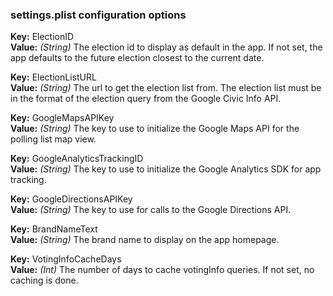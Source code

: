 ### settings.plist configuration options

**Key:** ElectionID  
**Value:** *(String)* The election id to display as default in the app. If not set, the app defaults to the future election closest to the current date.

**Key:** ElectionListURL  
**Value:** *(String)* The url to get the election list from. The election list must be in the format of the election query from the Google Civic Info API.

**Key:** GoogleMapsAPIKey  
**Value:** *(String)* The key to use to initialize the Google Maps API for the polling list map view.

**Key:** GoogleAnalyticsTrackingID  
**Value:** *(String)* The key to use to initialize the Google Analytics SDK for app tracking. 

**Key:** GoogleDirectionsAPIKey  
**Value:** *(String)* The key to use for calls to the Google Directions API.

**Key:** BrandNameText  
**Value:** *(String)* The brand name to display on the app homepage.

**Key:** VotingInfoCacheDays  
**Value:** *(Int)* The number of days to cache votingInfo queries. If not set, no caching is done.

